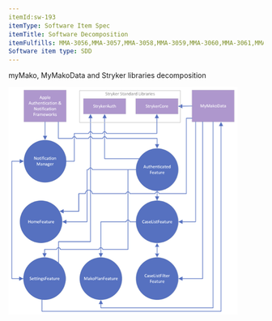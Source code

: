 ```yaml
---
itemId:sw-193
itemType: Software Item Spec
itemTitle: Software Decomposition
itemFulfills: MMA-3056,MMA-3057,MMA-3058,MMA-3059,MMA-3060,MMA-3061,MMA-3062,MMA-3063,MMA-3064,MMA-3065
Software item type: SDD
---
```

myMako, MyMakoData and Stryker libraries decomposition

![Decomposition of myMako, MyMakoData and Stryker libraries](./images/sw-193.1.png)